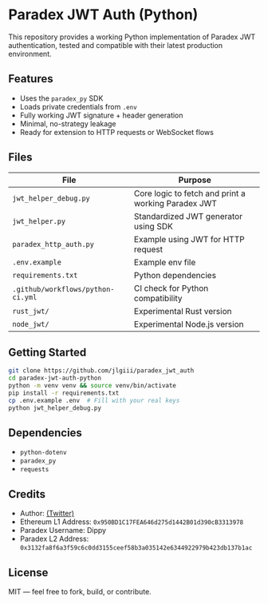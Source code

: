 
# Paradex JWT Auth (Python)

This repository provides a working Python implementation of Paradex JWT authentication, tested and compatible with their latest production environment.

## Features

- Uses the `paradex_py` SDK
- Loads private credentials from `.env`
- Fully working JWT signature + header generation
- Minimal, no-strategy leakage
- Ready for extension to HTTP requests or WebSocket flows

## Files

| File | Purpose |
|------|---------|
| `jwt_helper_debug.py` | Core logic to fetch and print a working Paradex JWT |
| `jwt_helper.py` | Standardized JWT generator using SDK |
| `paradex_http_auth.py` | Example using JWT for HTTP request |
| `.env.example` | Example env file |
| `requirements.txt` | Python dependencies |
| `.github/workflows/python-ci.yml` | CI check for Python compatibility |
| `rust_jwt/` | Experimental Rust version |
| `node_jwt/` | Experimental Node.js version |

## Getting Started

```bash
git clone https://github.com/jlgiii/paradex_jwt_auth
cd paradex-jwt-auth-python
python -m venv venv && source venv/bin/activate
pip install -r requirements.txt
cp .env.example .env  # Fill with your real keys
python jwt_helper_debug.py
```

## Dependencies

- `python-dotenv`
- `paradex_py`
- `requests`

## Credits

- Author: [(Twitter)](https://x.com/cissora)
- Ethereum L1 Address: `0x950BD1C17FEA646d275d1442B01d390cB3313978`
- Paradex Username: Dippy
- Paradex L2 Address: `0x3132fa8f6a3f59c6c0dd3155ceef58b3a035142e6344922979b423db137b1ac`

## License

MIT — feel free to fork, build, or contribute.
